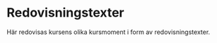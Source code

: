 ---
---
Redovisningstexter
=========================

Här redovisas kursens olika kursmoment i form av redovisningstexter.

<!-- Detta innehåll är skrivet i markdown och du hittar innehållet i filen `content/redovisning/00_index.md`. -->
